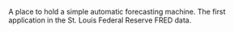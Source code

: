 A place to hold a simple automatic forecasting machine. The first application in the St. Louis Federal Reserve FRED data.
